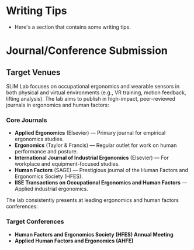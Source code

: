 # Writing Tips

- Here's a section that contains some writing tips.

# Journal/Conference Submission

## Target Venues

SLIM Lab focuses on occupational ergonomics and  wearable sensors in both physical and virtual environments (e.g., VR training, motion feedback, lifting analysis). The lab aims to publish in high-impact, peer-reviewed journals in ergonomics and human factors:

### Core Journals

- **Applied Ergonomics** (Elsevier) — Primary journal for empirical ergonomics studies.
- **Ergonomics** (Taylor & Francis) — Regular outlet for work on human performance and posture.
- **International Journal of Industrial Ergonomics** (Elsevier) — For workplace and equipment-focused studies.
- **Human Factors** (SAGE) — Prestigious journal of the Human Factors and Ergonomics Society (HFES).
- **IISE Transactions on Occupational Ergonomics and Human Factors** — Applied industrial ergonomics.

The lab consistently presents at leading ergonomics and human factors conferences:

### Target Conferences

- **Human Factors and Ergonomics Society (HFES) Annual Meeting**
- **Applied Human Factors and Ergonomics (AHFE)**
